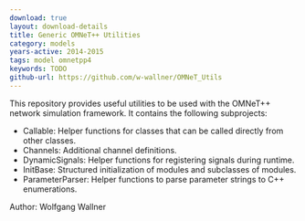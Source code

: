 ```yaml
---
download: true
layout: download-details
title: Generic OMNeT++ Utilities
category: models
years-active: 2014-2015
tags: model omnetpp4
keywords: TODO
github-url: https://github.com/w-wallner/OMNeT_Utils
---
```


This repository provides useful utilities to be used with the OMNeT++ network
simulation framework. It contains the following subprojects:

- Callable: Helper functions for classes that can be called directly from other classes.
- Channels: Additional channel definitions.
- DynamicSignals: Helper functions for registering signals during runtime.
- InitBase: Structured initialization of modules and subclasses of modules.
- ParameterParser: Helper functions to parse parameter strings to C++ enumerations.

Author: Wolfgang Wallner
